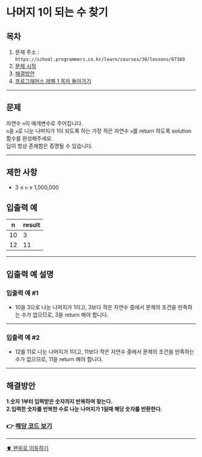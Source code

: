 # 나머지 1이 되는 수 찾기

## 목차

1. 문제 주소 : `https://school.programmers.co.kr/learn/courses/30/lessons/87389`
2. [문제 시작](#문제)
3. [해결방안](#해결방안)
4. [프로그래머스 레벨 1 목차 돌아가기](../README.md)
___

## 문제

자연수 `n`이 매개변수로 주어집니다. <br>
`n`을 `x`로 나눈 나머지가 1이 되도록 하는 가장 작은 자연수 `x`를 return 하도록 solution 함수를 완성해주세요.<br>
답이 항상 존재함은 증명될 수 있습니다.

___

## 제한 사항

+ 3 ≤ `n` ≤ 1,000,000

## 입출력 예

| n | result |
|---|--------|
| 10 | 3  |
| 12 | 11 |

___

## 입출력 예 설명

### 입출력 예 #1

+ 10을 3으로 나눈 나머지가 1이고, 3보다 작은 자연수 중에서 문제의 조건을 만족하는 수가 없으므로, 3을 return 해야 합니다.

---

### 입출력 예 #2

+ 12를 11로 나눈 나머지가 1이고, 11보다 작은 자연수 중에서 문제의 조건을 만족하는 수가 없으므로, 11을 return 해야 합니다.

---

## 해결방안
**1.숫자 1부터 입력받은 숫자까지 반복하며 찾는다.** <br>
**2.입력한 숫자를 반복한 수로 나눈 나머지가 1일때 해당 숫자를 반환한다.** <br>

### 👉 [해당 코드 보기](나머지가1이되는수찾기.java)

---

[⬆ 맨위로 이동하기](#나머지-1이-되는-수-찾기)